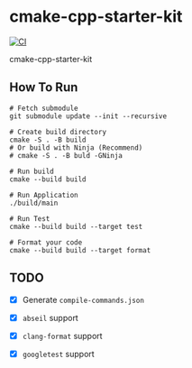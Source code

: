 # cmake-cpp-starter-kit

[![CI](https://github.com/ChenKS12138/cmake-cpp-starter-kit/actions/workflows/CI.yml/badge.svg)](https://github.com/ChenKS12138/cmake-cpp-starter-kit/actions/workflows/CI.yml)

cmake-cpp-starter-kit

## How To Run

```shell
# Fetch submodule
git submodule update --init --recursive

# Create build directory
cmake -S . -B build
# Or build with Ninja (Recommend)
# cmake -S . -B buld -GNinja 

# Run build
cmake --build build

# Run Application
./build/main

# Run Test
cmake --build build --target test

# Format your code
cmake --build build --target format
```

## TODO

- [x] Generate `compile-commands.json`
- [x] `abseil` support
- [x] `clang-format` support
- [x] `googletest` support

